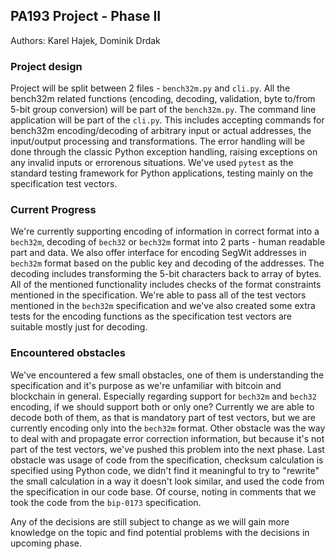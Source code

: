 ## PA193 Project - Phase II

Authors: Karel Hajek, Dominik Drdak

### Project design

Project will be split between 2 files - `bench32m.py` and `cli.py`. All the bench32m related functions (encoding, decoding, validation, byte to/from 5-bit group conversion)
will be part of the `bench32m.py`. The command line application will be part of the `cli.py`. This includes accepting commands for bench32m encoding/decoding of arbitrary input or
actual addresses, the input/output processing and transformations. The error handling will be done through the classic Python exception handling, raising exceptions on any invalid
inputs or errorenous situations. We've used `pytest` as the standard testing framework for Python applications, testing mainly on the specification test vectors.

### Current Progress

We're currently supporting encoding of information in correct format into a `bech32m`, decoding of `bech32` or `bech32m` format into 2 parts - human readable part and data. 
We also offer interface for encoding SegWit addresses in `bech32m` format based on the public key and decoding of the addresses. The decoding includes transforming the
5-bit characters back to array of bytes. All of the mentioned functionality includes checks of the format constraints mentioned in the specification. We're able to
pass all of the test vectors mentioned in the `bech32m` specification and we've also created some extra tests for the encoding functions as the specification test
vectors are suitable mostly just for decoding.

### Encountered obstacles

We've encountered a few small obstacles, one of them is understanding the specification and it's purpose as we're unfamiliar with bitcoin and blockchain in general.
Especially regarding support for `bech32m` and `bech32` encoding, if we should support both or only one? Currently we are able to decode both of them, as that is
mandatory part of test vectors, but we are currently encoding only into the `bech32m` format. Other obstacle was the way to deal with and propagate error correction information,
but because it's not part of the test vectors, we've pushed this problem into the next phase. Last obstacle was usage of code from the specification, checksum calculation is specified
using Python code, we didn't find it meaningful to try to "rewrite" the small calculation in a way it doesn't look similar, and used the code from the specification in our code base.
Of course, noting in comments that we took the code from the `bip-0173` specification.


Any of the decisions are still subject to change as we will gain more knowledge on the topic and find potential problems with the decisions in upcoming phase.